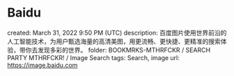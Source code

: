 # Baidu

created: March 31, 2022 9:50 PM (UTC)
description: 百度图片使用世界前沿的人工智能技术，为用户甄选海量的高清美图，用更流畅、更快捷、更精准的搜索体验，带你去发现多彩的世界。
folder: BOOKMRKS-MTHRFCKR / SEARCH PARTY MTHRFCKR! / Image Search
tags: Search, image
url: https://image.baidu.com
